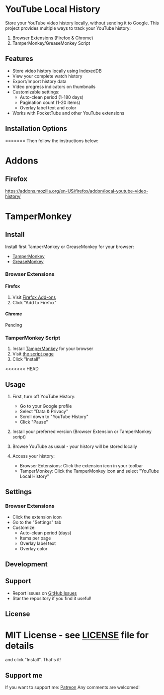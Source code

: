 # YouTube Local History

Store your YouTube video history locally, without sending it to Google. This project provides multiple ways to track your YouTube history:

1. Browser Extensions (Firefox & Chrome)
2. TamperMonkey/GreaseMonkey Script

## Features

- Store video history locally using IndexedDB
- View your complete watch history
- Export/Import history data
- Video progress indicators on thumbnails
- Customizable settings:
  - Auto-clean period (1-180 days)
  - Pagination count (1-20 items)
  - Overlay label text and color
- Works with PocketTube and other YouTube extensions

## Installation Options
=======
Then follow the instructions below:

# Addons
## Firefox
https://addons.mozilla.org/en-US/firefox/addon/local-youtube-video-history/

# TamperMonkey
## Install
Install first TamperMonkey or GreaseMonkey for your browser:
- [TamperMonkey](https://www.tampermonkey.net/)
- [GreaseMonkey](https://greasemonkey.github.io/greasemonkey/)
### Browser Extensions

#### Firefox
1. Visit [Firefox Add-ons](https://addons.mozilla.org/en-US/firefox/addon/local-youtube-video-history/)
2. Click "Add to Firefox"

#### Chrome
Pending

### TamperMonkey Script

1. Install [TamperMonkey](https://www.tampermonkey.net/) for your browser
2. Visit [the script page](https://github.com/EdinUser/YouTubeLocalHistory/raw/main/youtube-local-history.user.js)
3. Click "Install"

<<<<<<< HEAD
## Usage

1. First, turn off YouTube History:
   - Go to your Google profile
   - Select "Data & Privacy"
   - Scroll down to "YouTube History"
   - Click "Pause"

2. Install your preferred version (Browser Extension or TamperMonkey script)

3. Browse YouTube as usual - your history will be stored locally

4. Access your history:
   - Browser Extensions: Click the extension icon in your toolbar
   - TamperMonkey: Click the TamperMonkey icon and select "YouTube Local History"

## Settings

### Browser Extensions
- Click the extension icon
- Go to the "Settings" tab
- Customize:
  - Auto-clean period (days)
  - Items per page
  - Overlay label text
  - Overlay color

## Development

## Support

- Report issues on [GitHub Issues](https://github.com/EdinUser/YouTubeLocalHistory/issues)
- Star the repository if you find it useful!

## License

MIT License - see [LICENSE](LICENSE) file for details 
=======
and click "Install". That's it!

## Support me
If you want to support me: [Patreon](https://www.patreon.com/EdinUser)
Any comments are welcomed!
